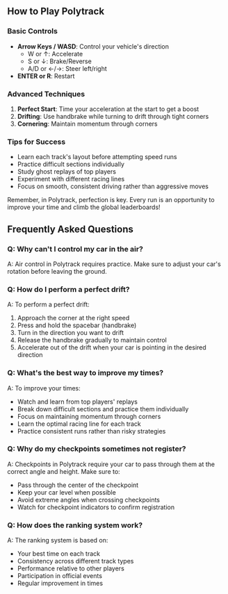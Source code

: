 ## How to Play Polytrack

### Basic Controls
- **Arrow Keys / WASD**: Control your vehicle's direction
  - W or ↑: Accelerate
  - S or ↓: Brake/Reverse
  - A/D or ←/→: Steer left/right
- **ENTER or R**: Restart

### Advanced Techniques
1. **Perfect Start**: Time your acceleration at the start to get a boost
2. **Drifting**: Use handbrake while turning to drift through tight corners
3. **Cornering**: Maintain momentum through corners

### Tips for Success
- Learn each track's layout before attempting speed runs
- Practice difficult sections individually
- Study ghost replays of top players
- Experiment with different racing lines
- Focus on smooth, consistent driving rather than aggressive moves

Remember, in Polytrack, perfection is key. Every run is an opportunity to improve your time and climb the global leaderboards!

## Frequently Asked Questions

### Q: Why can't I control my car in the air?
A: Air control in Polytrack requires practice. Make sure to adjust your car's rotation before leaving the ground.

### Q: How do I perform a perfect drift?
A: To perform a perfect drift:
1. Approach the corner at the right speed
2. Press and hold the spacebar (handbrake)
3. Turn in the direction you want to drift
4. Release the handbrake gradually to maintain control
5. Accelerate out of the drift when your car is pointing in the desired direction

### Q: What's the best way to improve my times?
A: To improve your times:
- Watch and learn from top players' replays
- Break down difficult sections and practice them individually
- Focus on maintaining momentum through corners
- Learn the optimal racing line for each track
- Practice consistent runs rather than risky strategies

### Q: Why do my checkpoints sometimes not register?
A: Checkpoints in Polytrack require your car to pass through them at the correct angle and height. Make sure to:
- Pass through the center of the checkpoint
- Keep your car level when possible
- Avoid extreme angles when crossing checkpoints
- Watch for checkpoint indicators to confirm registration

### Q: How does the ranking system work?
A: The ranking system is based on:
- Your best time on each track
- Consistency across different track types
- Performance relative to other players
- Participation in official events
- Regular improvement in times


